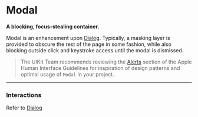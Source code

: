 # Modal
__A blocking, focus-stealing container.__

Modal is an enhancement upon [Dialog](boundless-dialog/README.md). Typically, a masking layer is provided to obscure the rest of the page in some fashion, while also blocking outside click and keystroke access until the modal is dismissed.

> The UIKit Team recommends reviewing the [Alerts](https://developer.apple.com/library/mac/documentation/UserExperience/Conceptual/OSXHIGuidelines/WindowAlerts.html#//apple_ref/doc/uid/20000957-CH44-SW1) section of the Apple Human Interface Guidelines for inspiration of design patterns and optimal usage of `Modal` in your project.

---

### Interactions

Refer to [Dialog](boundless-dialog/README.md)
